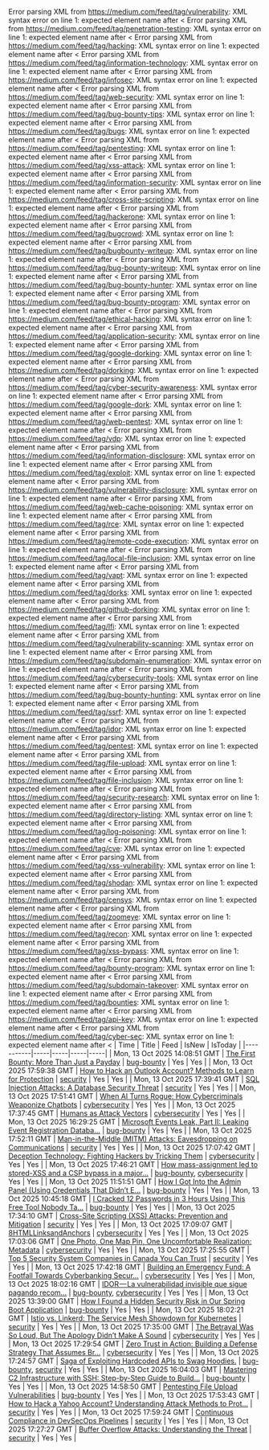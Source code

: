 Error parsing XML from https://medium.com/feed/tag/vulnerability: XML syntax error on line 1: expected element name after <
Error parsing XML from https://medium.com/feed/tag/penetration-testing: XML syntax error on line 1: expected element name after <
Error parsing XML from https://medium.com/feed/tag/hacking: XML syntax error on line 1: expected element name after <
Error parsing XML from https://medium.com/feed/tag/information-technology: XML syntax error on line 1: expected element name after <
Error parsing XML from https://medium.com/feed/tag/infosec: XML syntax error on line 1: expected element name after <
Error parsing XML from https://medium.com/feed/tag/web-security: XML syntax error on line 1: expected element name after <
Error parsing XML from https://medium.com/feed/tag/bug-bounty-tips: XML syntax error on line 1: expected element name after <
Error parsing XML from https://medium.com/feed/tag/bugs: XML syntax error on line 1: expected element name after <
Error parsing XML from https://medium.com/feed/tag/pentesting: XML syntax error on line 1: expected element name after <
Error parsing XML from https://medium.com/feed/tag/xss-attack: XML syntax error on line 1: expected element name after <
Error parsing XML from https://medium.com/feed/tag/information-security: XML syntax error on line 1: expected element name after <
Error parsing XML from https://medium.com/feed/tag/cross-site-scripting: XML syntax error on line 1: expected element name after <
Error parsing XML from https://medium.com/feed/tag/hackerone: XML syntax error on line 1: expected element name after <
Error parsing XML from https://medium.com/feed/tag/bugcrowd: XML syntax error on line 1: expected element name after <
Error parsing XML from https://medium.com/feed/tag/bugbounty-writeup: XML syntax error on line 1: expected element name after <
Error parsing XML from https://medium.com/feed/tag/bug-bounty-writeup: XML syntax error on line 1: expected element name after <
Error parsing XML from https://medium.com/feed/tag/bug-bounty-hunter: XML syntax error on line 1: expected element name after <
Error parsing XML from https://medium.com/feed/tag/bug-bounty-program: XML syntax error on line 1: expected element name after <
Error parsing XML from https://medium.com/feed/tag/ethical-hacking: XML syntax error on line 1: expected element name after <
Error parsing XML from https://medium.com/feed/tag/application-security: XML syntax error on line 1: expected element name after <
Error parsing XML from https://medium.com/feed/tag/google-dorking: XML syntax error on line 1: expected element name after <
Error parsing XML from https://medium.com/feed/tag/dorking: XML syntax error on line 1: expected element name after <
Error parsing XML from https://medium.com/feed/tag/cyber-security-awareness: XML syntax error on line 1: expected element name after <
Error parsing XML from https://medium.com/feed/tag/google-dork: XML syntax error on line 1: expected element name after <
Error parsing XML from https://medium.com/feed/tag/web-pentest: XML syntax error on line 1: expected element name after <
Error parsing XML from https://medium.com/feed/tag/vdp: XML syntax error on line 1: expected element name after <
Error parsing XML from https://medium.com/feed/tag/information-disclosure: XML syntax error on line 1: expected element name after <
Error parsing XML from https://medium.com/feed/tag/exploit: XML syntax error on line 1: expected element name after <
Error parsing XML from https://medium.com/feed/tag/vulnerability-disclosure: XML syntax error on line 1: expected element name after <
Error parsing XML from https://medium.com/feed/tag/web-cache-poisoning: XML syntax error on line 1: expected element name after <
Error parsing XML from https://medium.com/feed/tag/rce: XML syntax error on line 1: expected element name after <
Error parsing XML from https://medium.com/feed/tag/remote-code-execution: XML syntax error on line 1: expected element name after <
Error parsing XML from https://medium.com/feed/tag/local-file-inclusion: XML syntax error on line 1: expected element name after <
Error parsing XML from https://medium.com/feed/tag/vapt: XML syntax error on line 1: expected element name after <
Error parsing XML from https://medium.com/feed/tag/dorks: XML syntax error on line 1: expected element name after <
Error parsing XML from https://medium.com/feed/tag/github-dorking: XML syntax error on line 1: expected element name after <
Error parsing XML from https://medium.com/feed/tag/lfi: XML syntax error on line 1: expected element name after <
Error parsing XML from https://medium.com/feed/tag/vulnerability-scanning: XML syntax error on line 1: expected element name after <
Error parsing XML from https://medium.com/feed/tag/subdomain-enumeration: XML syntax error on line 1: expected element name after <
Error parsing XML from https://medium.com/feed/tag/cybersecurity-tools: XML syntax error on line 1: expected element name after <
Error parsing XML from https://medium.com/feed/tag/bug-bounty-hunting: XML syntax error on line 1: expected element name after <
Error parsing XML from https://medium.com/feed/tag/ssrf: XML syntax error on line 1: expected element name after <
Error parsing XML from https://medium.com/feed/tag/idor: XML syntax error on line 1: expected element name after <
Error parsing XML from https://medium.com/feed/tag/pentest: XML syntax error on line 1: expected element name after <
Error parsing XML from https://medium.com/feed/tag/file-upload: XML syntax error on line 1: expected element name after <
Error parsing XML from https://medium.com/feed/tag/file-inclusion: XML syntax error on line 1: expected element name after <
Error parsing XML from https://medium.com/feed/tag/security-research: XML syntax error on line 1: expected element name after <
Error parsing XML from https://medium.com/feed/tag/directory-listing: XML syntax error on line 1: expected element name after <
Error parsing XML from https://medium.com/feed/tag/log-poisoning: XML syntax error on line 1: expected element name after <
Error parsing XML from https://medium.com/feed/tag/cve: XML syntax error on line 1: expected element name after <
Error parsing XML from https://medium.com/feed/tag/xss-vulnerability: XML syntax error on line 1: expected element name after <
Error parsing XML from https://medium.com/feed/tag/shodan: XML syntax error on line 1: expected element name after <
Error parsing XML from https://medium.com/feed/tag/censys: XML syntax error on line 1: expected element name after <
Error parsing XML from https://medium.com/feed/tag/zoomeye: XML syntax error on line 1: expected element name after <
Error parsing XML from https://medium.com/feed/tag/recon: XML syntax error on line 1: expected element name after <
Error parsing XML from https://medium.com/feed/tag/xss-bypass: XML syntax error on line 1: expected element name after <
Error parsing XML from https://medium.com/feed/tag/bounty-program: XML syntax error on line 1: expected element name after <
Error parsing XML from https://medium.com/feed/tag/subdomain-takeover: XML syntax error on line 1: expected element name after <
Error parsing XML from https://medium.com/feed/tag/bounties: XML syntax error on line 1: expected element name after <
Error parsing XML from https://medium.com/feed/tag/api-key: XML syntax error on line 1: expected element name after <
Error parsing XML from https://medium.com/feed/tag/cyber-sec: XML syntax error on line 1: expected element name after <
| Time | Title | Feed | IsNew | IsToday |
|-----------|-----|-----|-----|-----|
| Mon, 13 Oct 2025 14:08:51 GMT | [The First Bounty: More Than Just a Payday](https://freedium.cfd/https://medium.com/p/bd3e8abeac01) | [bug-bounty](https://medium.com/feed/tag/bug-bounty) | Yes | Yes |
| Mon, 13 Oct 2025 17:59:38 GMT | [How to Hack an Outlook Account? Methods to Learn for Protection](https://freedium.cfd/https://medium.com/p/89b5fc7e19b2) | [security](https://medium.com/feed/tag/security) | Yes | Yes |
| Mon, 13 Oct 2025 17:39:41 GMT | [SQL Injection Attacks: A Database Security Threat](https://freedium.cfd/https://medium.com/p/48110e56b76c) | [security](https://medium.com/feed/tag/security) | Yes | Yes |
| Mon, 13 Oct 2025 17:51:41 GMT | [When AI Turns Rogue: How Cybercriminals Weaponize Chatbots](https://freedium.cfd/https://medium.com/p/00ce2c71384b) | [cybersecurity](https://medium.com/feed/tag/cybersecurity) | Yes | Yes |
| Mon, 13 Oct 2025 17:37:45 GMT | [Humans as Attack Vectors](https://freedium.cfd/https://medium.com/p/e48f31115023) | [cybersecurity](https://medium.com/feed/tag/cybersecurity) | Yes | Yes |
| Mon, 13 Oct 2025 16:29:25 GMT | [Microsoft Events Leak, Part II: Leaking Event Registration Databa...](https://freedium.cfd/https://medium.com/p/069050664475) | [bug-bounty](https://medium.com/feed/tag/bug-bounty) | Yes | Yes |
| Mon, 13 Oct 2025 17:52:11 GMT | [Man-in-the-Middle (MITM) Attacks: Eavesdropping on Communications](https://freedium.cfd/https://medium.com/p/9be1ff973b79) | [security](https://medium.com/feed/tag/security) | Yes | Yes |
| Mon, 13 Oct 2025 17:07:42 GMT | [Deception Technology: Fighting Hackers by Tricking Them](https://freedium.cfd/https://medium.com/p/daea3ec5cb4b) | [cybersecurity](https://medium.com/feed/tag/cybersecurity) | Yes | Yes |
| Mon, 13 Oct 2025 17:46:21 GMT | [How mass-assignment led to stored-XSS and a CSP bypass in a major...](https://freedium.cfd/https://medium.com/p/3c6569d7c9e9) | [bug-bounty](https://medium.com/feed/tag/bug-bounty), [cybersecurity](https://medium.com/feed/tag/cybersecurity) | Yes | Yes |
| Mon, 13 Oct 2025 11:51:51 GMT | [How I Got Into the Admin Panel (Using Credentials That Didn’t E...](https://freedium.cfd/https://medium.com/p/3aa14a6bd836) | [bug-bounty](https://medium.com/feed/tag/bug-bounty) | Yes | Yes |
| Mon, 13 Oct 2025 10:45:18 GMT | [ I Cracked 12 Passwords in 3 Hours Using This Free Tool Nobody Ta...](https://freedium.cfd/https://medium.com/p/3f9299010b6d) | [bug-bounty](https://medium.com/feed/tag/bug-bounty) | Yes | Yes |
| Mon, 13 Oct 2025 17:34:10 GMT | [Cross-Site Scripting (XSS) Attacks: Prevention and Mitigation](https://freedium.cfd/https://medium.com/p/e5af61a0b4b0) | [security](https://medium.com/feed/tag/security) | Yes | Yes |
| Mon, 13 Oct 2025 17:09:07 GMT | [8HTMLLinksandAnchors](https://freedium.cfd/https://medium.com/p/a78bdd1dc8e2) | [cybersecurity](https://medium.com/feed/tag/cybersecurity) | Yes | Yes |
| Mon, 13 Oct 2025 17:03:06 GMT | [One Photo, One Map Pin, One Uncomfortable Realization: Metadata](https://freedium.cfd/https://medium.com/p/3786b640b73c) | [cybersecurity](https://medium.com/feed/tag/cybersecurity) | Yes | Yes |
| Mon, 13 Oct 2025 17:25:55 GMT | [Top 5 Security System Companies in Canada You Can Trust](https://freedium.cfd/https://medium.com/p/12597d88de33) | [security](https://medium.com/feed/tag/security) | Yes | Yes |
| Mon, 13 Oct 2025 17:42:18 GMT | [Building an Emergency Fund: A Footfall Towards Cyberbanking Secur...](https://freedium.cfd/https://medium.com/p/c35f1a386d4f) | [cybersecurity](https://medium.com/feed/tag/cybersecurity) | Yes | Yes |
| Mon, 13 Oct 2025 18:02:16 GMT | [ IDOR — La vulnerabilidad invisible que sigue pagando recom...](https://freedium.cfd/https://medium.com/p/792323f2c27f) | [bug-bounty](https://medium.com/feed/tag/bug-bounty), [cybersecurity](https://medium.com/feed/tag/cybersecurity) | Yes | Yes |
| Mon, 13 Oct 2025 13:39:00 GMT | [How I Found a Hidden Security Risk in Our Spring Boot Application](https://freedium.cfd/https://medium.com/p/332ba7df530d) | [bug-bounty](https://medium.com/feed/tag/bug-bounty) | Yes | Yes |
| Mon, 13 Oct 2025 18:02:21 GMT | [Istio vs. Linkerd: The Service Mesh Showdown for Kubernetes](https://freedium.cfd/https://medium.com/p/bdfdc3c12286) | [security](https://medium.com/feed/tag/security) | Yes | Yes |
| Mon, 13 Oct 2025 17:35:00 GMT | [The Betrayal Was So Loud, But The Apology Didn’t Make A Sound](https://freedium.cfd/https://medium.com/p/af2d8fa859db) | [cybersecurity](https://medium.com/feed/tag/cybersecurity) | Yes | Yes |
| Mon, 13 Oct 2025 17:29:54 GMT | [Zero Trust in Action: Building a Defense Strategy That Assumes Br...](https://freedium.cfd/https://medium.com/p/7542fbde7ead) | [cybersecurity](https://medium.com/feed/tag/cybersecurity) | Yes | Yes |
| Mon, 13 Oct 2025 17:24:57 GMT | [Saga of Exploiting Hardcoded APIs to Swag Hoodies.](https://freedium.cfd/https://medium.com/p/4a5d0792e0ac) | [bug-bounty](https://medium.com/feed/tag/bug-bounty), [security](https://medium.com/feed/tag/security) | Yes | Yes |
| Mon, 13 Oct 2025 16:04:03 GMT | [Mastering C2 Infrastructure with SSH: Step-by-Step Guide to Build...](https://freedium.cfd/https://medium.com/p/42e3f9eff829) | [bug-bounty](https://medium.com/feed/tag/bug-bounty) | Yes | Yes |
| Mon, 13 Oct 2025 14:58:50 GMT | [Pentesting File Upload Vulnerabilities](https://freedium.cfd/https://medium.com/p/ce54e7f419de) | [bug-bounty](https://medium.com/feed/tag/bug-bounty) | Yes | Yes |
| Mon, 13 Oct 2025 17:53:43 GMT | [How to Hack a Yahoo Account? Understanding Attack Methods to Prot...](https://freedium.cfd/https://medium.com/p/13e6367c9542) | [security](https://medium.com/feed/tag/security) | Yes | Yes |
| Mon, 13 Oct 2025 17:59:24 GMT | [Continuous Compliance in DevSecOps Pipelines](https://freedium.cfd/https://medium.com/p/1d4f860bd4a5) | [security](https://medium.com/feed/tag/security) | Yes | Yes |
| Mon, 13 Oct 2025 17:27:27 GMT | [Buffer Overflow Attacks: Understanding the Threat](https://freedium.cfd/https://medium.com/p/902cabcc22a3) | [security](https://medium.com/feed/tag/security) | Yes | Yes |
